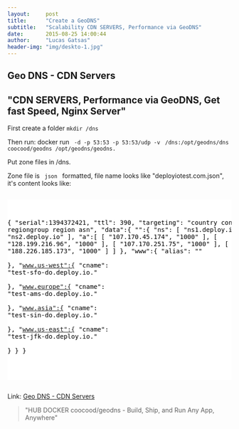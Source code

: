 ```yaml
---
layout:     post
title:      "Create a GeoDNS"
subtitle:   "Scalability CDN SERVERS, Performance via GeoDNS"
date:       2015-08-25 14:00:44
author:     "Lucas Gatsas"
header-img: "img/deskto-1.jpg"
---
```

<h2 class="section-heading">Geo DNS - CDN Servers</h2>
<h2 class="section-heading">"CDN SERVERS, Performance via GeoDNS, Get fast Speed, Nginx Server"</h2>



First create a folder <code>mkdir /dns</code>

Then run:
docker run <code> -d -p 53:53 -p 53:53/udp -v </code>
<code>/dns:/opt/geodns/dns 
	coocood/geodns /opt/geodns/geodns.</code>

Put zone files in /dns.

Zone file is <code> json </code> formatted, file name looks like "deployiotest.com.json", it's content looks like:



<div style="overflow:auto; height=200; width=100%;">
<pre style="color:black;background:white;"><pre>


{
"serial":1394372421,
"ttl":    390,
"targeting": "country continent @ regiongroup region asn",
"data":{
    "":{
        "ns": [ "ns1.deploy.io", "ns2.deploy.io" ],
        "a":[
            [
               "107.170.45.174",
               "1000"
            ],
            [
               "128.199.216.96",
               "1000"
            ],
            [
               "107.170.251.75",
               "1000"
            ],
            [
               "188.226.185.173",
               "1000"
            ]
        ]
    },
    "www":{
        "alias": ""    
    },
    "www.us-west":{
        "cname": "test-sfo-do.deploy.io."    
    },
    "www.europe":{
        "cname": "test-ams-do.deploy.io."    
    },
    "www.asia":{
        "cname": "test-sin-do.deploy.io."    
    },
    "www.us-east":{
        "cname": "test-jfk-do.deploy.io."    
    }
  }
}

</pre></pre></div>





Link: <a href="https://hub.docker.com/r/coocood/geodns/">Geo DNS - CDN Servers</a>



<blockquote>
"HUB DOCKER coocood/geodns - Build, Ship, and Run
Any App, Anywhere"
</blockquote>

